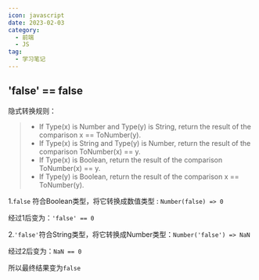 ```yaml
---
icon: javascript
date: 2023-02-03
category:
  - 前端
  - JS
tag:
  - 学习笔记
---
```


## 'false' == false

隐式转换规则：

> - If Type(x) is Number and Type(y) is String,
>       return the result of the comparison x == ToNumber(y).
> - If Type(x) is String and Type(y) is Number,
>       return the result of the comparison ToNumber(x) == y.
> - If Type(x) is Boolean, return the result of the comparison ToNumber(x) == y.
> - If Type(y) is Boolean, return the result of the comparison x == ToNumber(y).

1.`false` 符合Boolean类型，将它转换成数值类型 : `Number(false) => 0`

经过1后变为：`'false' == 0`

2.`'false'`符合String类型，将它转换成Number类型：`Number('false') => NaN`

经过2后变为：`NaN == 0`

所以最终结果变为`false`